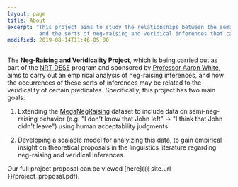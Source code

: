 ```yaml
---
layout: page
title: About
excerpt: "This project aims to study the relationships between the semantic properties and syntactic distribution of various verbs,
          and the sorts of neg-raising and veridical inferences that can be generated."
modified: 2019-08-14T11:46-05:00
---
```


The **Neg-Raising and Veridicality Project**, which is being carried out as part of the [NRT DESE](http://www.sas.rochester.edu/dsc/graduate/nrt.html) program and sponsored by [Professor Aaron White](http://aaronstevenwhite.io), aims to carry out an empirical analysis of neg-raising inferences, and how the occurrences of these sorts of inferences may be related to the veridicality of certain predicates. Specifically, this project has two main goals:

1. Extending the [MegaNegRaising](http://megaattitude.io/projects/mega-negraising/) dataset to include data on semi-neg-raising behavior (e.g. "I don't know that John left" -> "I think that John didn't leave") using human acceptability judgments.

2. Developing a scalable model for analyizing this data, to gain empirical insight on theoretical proposals in the linguistics literature regarding neg-raising and veridical inferences.

Our full project proposal can be viewed [here]({{ site.url }}/project_proposal.pdf).